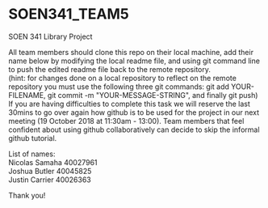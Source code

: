 # SOEN341_TEAM5
SOEN 341 Library Project

All team members should clone this repo on their local machine, add their name below by modifying the local readme file, and using git command line to push the edited readme file back to the remote repository.  
(hint: for changes done on a local repository to reflect on the remote repository you must use the following three git commands: git add YOUR-FILENAME, git commit -m "YOUR-MESSAGE-STRING", and finally git push)  
If you are having difficulties to complete this task we will reserve the last 30mins to go over again how github is to be used for the project in our next meeting (19 October 2018 at 11:30am - 13:00). Team members that feel confident about using github collaboratively can decide to skip the informal github tutorial.

List of names:  
Nicolas Samaha 40027961 <br />
Joshua Butler 40045825 <br />
Justin Carrier 40026363<br />

Thank you!
